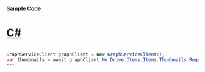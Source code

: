 #### Sample Code
# [C#](#tab/c-sharp)

```C#

GraphServiceClient graphClient = new GraphServiceClient();
var thumbnails = await graphClient.Me.Drive.Items.Items.Thumbnails.Request().GetAsync();
*** 

```